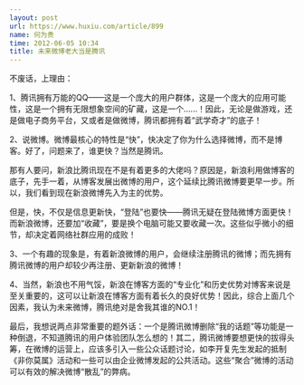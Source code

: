 ```yaml
---
layout: post
url: https://www.huxiu.com/article/899
name: 何为贵
time: 2012-06-05 10:34
title: 未来微博老大当是腾讯
---
```

不废话，上理由：

1、腾讯拥有万能的QQ——这是一个庞大的用户群体，这是一个庞大的应用可能性，这是一个拥有无限想象空间的矿藏，这是一个......！因此，无论是做游戏，还是做电子商务平台，又或者是做微博，腾讯都拥有着“武学奇才”的底子！

2、说微博。微博最核心的特性是“快”，快决定了你为什么选择微博，而不是博客。好了，问题来了，谁更快？当然是腾讯。

那有人要问，新浪比腾讯现在不是有着更多的大佬吗？原因是，新浪利用做博客的底子，先手一着，从博客发展出微博的用户，这个延续比腾讯微博要更早一步。所以，我们看到现在新浪微博先入为主的优势。

但是，快，不仅是信息更新快，“登陆”也要快——腾讯无疑在登陆微博方面更快！而新浪微博，还要加“收藏”，要是换个电脑可能又要收藏一次。这些似乎微小的细节，却决定着网络社群应用的成败！

3、一个有趣的现象是，有着新浪微博的用户，会继续注册腾讯的微博；而先拥有腾讯微博的用户却较少再注册、更新新浪的微博！

4、当然，新浪也不用气馁，新浪在博客方面的“专业化”和历史优势对博客来说是至关重要的，这可以让新浪在博客方面有着长久的良好优势！因此，综合上面几个因素，我认为未来微博，腾讯绝对是舍我其谁的NO.1！

最后，我想说两点非常重要的题外话：一个是腾讯微博删除“我的话题”等功能是一种倒退，不知道腾讯的用户体验团队怎么想的！其二，腾讯微博要想更快的拔得头筹，在微博的运营上，应该多引入一些公众话题讨论，如李开复先生发起的抵制《非你莫属》活动和一些可以由企业微博发起的公共活动。这些“聚合”微博的活动可以有效的解决微博“散乱”的弊病。

